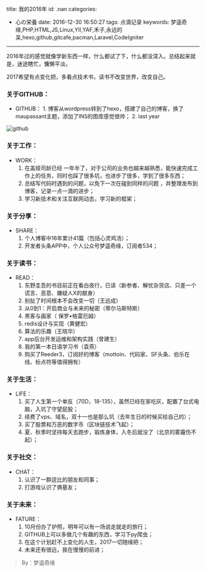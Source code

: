 title: 我的2016年
id: .nan
categories:
  - 心の栄養
date: 2016-12-30 16:50:27
tags: 点滴记录
keywords: 梦遥奇缘,PHP,HTML,JS,Linux,YII,YAF,禾子,永远的呆,hexo,github,gitcafe,pacman,Laravel,CodeIgniter
---


2016年过的感觉就像学新东西一样，什么都试了下，什么都没深入。总结起来就是，迷途瞎忙，慵懒平淡。

2017希望有点变化把，多看点技术书，读书不改变世界，改变自己。


### 关于GITHUB：
	
* GITHUB：
		1. 博客从wordpress转到了hexo，搭建了自己的博客，换了maupassant主题，添加了INS的图库感觉很帅；
		2. last year

![github](https://source.shengxuezixun.com/image/3bcfd028e01da991c701f65cd64c00c5.png?imageMogr2/thumbnail/600x600)

### 关于工作：
* WORK：
	1. 在盖娅司龄已经 一年半了，对于公司的业务也越来越熟悉，能快速完成工作上的任务，同时也踩了很多坑，也进步了很多，学到了很多东西；
	2. 总结写代码时遇到的问题，以免下一次在碰到同样的问题 ，并整理发布到博客，记录一点一滴的进步；
	3. 学习新技术和关注互联网动态，学习新的框架；

### 关于分享：
* SHARE：
	1. 个人博客中16年累计41篇（包括心灵鸡汤）；
	2. 开发者头条APP中，个人公众号梦遥奇缘，订阅者534；

### 关于读书：  
* READ：
	1. 东野圭吾的书目前正在看白夜行，已读（新参者、解忧杂货店、只差一个谎言、恶意、嫌疑人X的献身）
	2. 别扯了时间根本不会改变一切（王远成）
	3. 从0到1：开启商业与未来的秘密（蒂尔马斯特斯）
	4. 黑客与画家（ 保罗•格雷厄姆）
	5. redis设计与实现（黄健宏）
	6. 算法的乐趣（王晓华）
	7. app后台开发运维和架构实践（曾建生）
	8. 我的第一本日语学习书（袁燕）
	9. 购买了Reeder3，订阅好的博客（mottoin、代码家、SF头条、伯乐在线、标点符等值得拥有）

### 关于生活：   
* LIFE：
	1. 买了人生第一个单反（70D，18-135），虽然已经在家吃灰，配置了台式电脑，入坑了守望屁股；
	2. 续费了vps、域名，双十一也是那么坑（去年生日的时候买给自己的）；
	3. 买了股票和万恶的数字币（区块链技术飞起）；
	4. 夏、秋季时坚持每天去跑步，锻炼身体，入冬后就没了（北京的雾霾伤不起）；

### 关于社交：      
* CHAT：
	1. 认识了一群逗比的朋友和同事；
	2. 打游戏认识了俩基友；

### 关于未来：
* FATURE：
	1. 10月份办了护照，明年可以有一场说走就走的旅行；
	2. GITHUB上可以多做几个有趣的东西，学习下py爬虫；
	3. 在这个计划赶不上变化的人生，2017一切随缘把；
	4. 未来还有很远，我在慢慢的前进；

> By：梦遥奇缘







